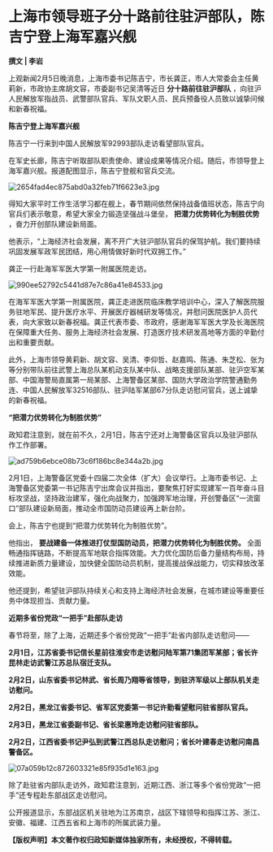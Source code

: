 # 上海市领导班子分十路前往驻沪部队，陈吉宁登上海军嘉兴舰

**撰文 | 李岩**

上观新闻2月5日晚消息，上海市委书记陈吉宁，市长龚正，市人大常委会主任黄莉新，市政协主席胡文容，市委副书记吴清等近日 **分十路前往驻沪部队**
，向驻沪人民解放军指战员、武警部队官兵、军队文职人员、民兵预备役人员致以诚挚问候和新春祝福。

**陈吉宁登上海军嘉兴舰**

陈吉宁一行来到中国人民解放军92993部队走访看望部队官兵。

在军史长廊，陈吉宁听取部队职责使命、建设成果等情况介绍。随后，市领导登上海军嘉兴舰。报道配图显示，陈吉宁登舰和官兵交流。

![2654fad4ec875abd0a32feb71f6623e3.jpg](https://raw.githubusercontent.com/qqhsx/qqnews_image/main/2024/02/06/上海市领导班子分十路前往驻沪部队，陈吉宁登上海军嘉兴舰 /2654fad4ec875abd0a32feb71f6623e3.jpg)

得知大家平时工作生活学习都在舰上，春节期间依然保持战备值班状态，陈吉宁向官兵们表示敬意，希望大家全力锻造坚强战斗堡垒， **把潜力优势转化为制胜优势**
，奋力开创部队建设新局面。

他表示，“上海经济社会发展，离不开广大驻沪部队官兵的保驾护航。我们要持续巩固发展军政军民团结，用心用情做好新时代双拥工作。”

龚正一行赴海军军医大学第一附属医院走访。

![990ee52792c5441d87e7c86a41e84533.jpg](https://raw.githubusercontent.com/qqhsx/qqnews_image/main/2024/02/06/上海市领导班子分十路前往驻沪部队，陈吉宁登上海军嘉兴舰 /990ee52792c5441d87e7c86a41e84533.jpg)

在海军军医大学第一附属医院，龚正走进医院临床教学培训中心，深入了解医院服务驻地军民、提升医疗水平、开展医疗器械研发等情况，并慰问医院医护人员代表，向大家致以新春祝福。龚正代表市委、市政府，感谢海军军医大学及长海医院在保障重大任务、服务上海经济社会发展、打造医疗技术研发高地等方面的辛勤付出和重要贡献。

此外，上海市领导黄莉新、胡文容、吴清、李仰哲、赵嘉鸣、陈通、朱芝松、张为等分别带队前往武警上海总队某机动支队某中队、战略支援部队某部、驻沪空军某部、中国海警局直属第一局某部、上海警备区某部、国防大学政治学院警通勤务连、中国人民解放军32516部队、驻沪陆军某部67分队走访慰问官兵，送上诚挚的新春祝福。

**“把潜力优势转化为制胜优势”**

政知君注意到，就在前不久，2月1日，陈吉宁还对上海警备区官兵以及驻沪部队作工作部署。

![ad759b6ebce08b73c6f186bc8e344a2b.jpg](https://raw.githubusercontent.com/qqhsx/qqnews_image/main/2024/02/06/上海市领导班子分十路前往驻沪部队，陈吉宁登上海军嘉兴舰 /ad759b6ebce08b73c6f186bc8e344a2b.jpg)

2月1日，上海警备区党委十四届二次全体（扩大）会议举行。上海市委书记、上海警备区党委第一书记陈吉宁出席会议并指出，要聚焦打好实现建军一百年奋斗目标攻坚战，坚持政治建军，强化向战聚力，加强跨军地治理，开创警备区“一流窗口”部队建设新局面，推动全市国防动员建设再上新台阶。

会上，陈吉宁也提到“把潜力优势转化为制胜优势”。

他指出， **要战建备一体推进打仗型国防动员，把潜力优势转化为制胜优势。**
全面畅通指挥链路，不断提高军地联合指挥效能。大力优化国防后备力量结构布局，持续推进新质力量建设，加快健全国防动员机制，提高援战保战能力，切实释放改革效能。

他还提到，希望驻沪部队持续关心和支持上海经济社会发展，在城市建设等重要任务中体现担当、贡献力量。

**近期多省份党政“一把手”赴部队走访**

春节将至，除了上海，近期还多个省份党政“一把手”赴省内部队走访慰问——

**2月1日，江苏省委书记信长星前往淮安市走访慰问陆军第71集团军某部；省长许昆林走访武警江苏总队宿迁支队。**

**2月2日，山东省委书记林武、省长周乃翔等省领导，到驻济军级以上部队机关走访慰问。**

**2月2日，黑龙江省委书记、省军区党委第一书记许勤看望慰问驻省部队官兵。**

**2月3日，黑龙江省委副书记、省长梁惠玲走访慰问驻省部队。**

**2月2日，江西省委书记尹弘到武警江西总队走访慰问；省长叶建春走访慰问南昌警备区。**

![07a059b12c872603321e85f935d1e163.jpg](https://raw.githubusercontent.com/qqhsx/qqnews_image/main/2024/02/06/上海市领导班子分十路前往驻沪部队，陈吉宁登上海军嘉兴舰 /07a059b12c872603321e85f935d1e163.jpg)

除了赴驻省内部队走访外，政知君注意到，近期江西、浙江等多个省份党政“一把手”还专程赴东部战区走访慰问。

公开报道显示，东部战区机关驻地为江苏南京，战区下辖领导和指挥江苏、浙江、安徽、福建、江西五省和上海市的所属武装力量。

**【版权声明】本文著作权归政知新媒体独家所有，未经授权，不得转载。**

